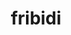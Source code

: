 ---
title: "fribidi"
layout: cache
categories: [package, develop]
meta: {"versions": ["1.0.12"], "compilers": ["gcc@=11.4.0"], "oss": ["ubuntu22.04"], "platforms": ["linux"], "targets": ["x86_64_v3"], "stacks": ["e4s", "root"], "num_specs": 3, "num_specs_by_stack": {"e4s": 3, "root": 3}}
spec_details: [{"hash": "cswcnxjsjw6ujshsthum3mwl77veurte", "compiler": "gcc@=11.4.0", "versions": ["1.0.12"], "os": "ubuntu22.04", "platform": "linux", "target": "x86_64_v3", "variants": ["build_system=autotools"], "stacks": ["e4s", "root"], "size": "-", "tarball": "https://binaries.spack.io/develop/build_cache/linux-ubuntu22.04-x86_64_v3/gcc-11.4.0/fribidi-1.0.12/linux-ubuntu22.04-x86_64_v3-gcc-11.4.0-fribidi-1.0.12-cswcnxjsjw6ujshsthum3mwl77veurte.spack"}, {"hash": "dqtcrd457ng2nbfbzhsab4hw2uq2kme7", "compiler": "gcc@=11.4.0", "versions": ["1.0.12"], "os": "ubuntu22.04", "platform": "linux", "target": "x86_64_v3", "variants": ["build_system=autotools"], "stacks": ["e4s", "root"], "size": "-", "tarball": "https://binaries.spack.io/develop/build_cache/linux-ubuntu22.04-x86_64_v3/gcc-11.4.0/fribidi-1.0.12/linux-ubuntu22.04-x86_64_v3-gcc-11.4.0-fribidi-1.0.12-dqtcrd457ng2nbfbzhsab4hw2uq2kme7.spack"}, {"hash": "ojj3hsayw7yap7rfbauk6ee4t467x5c7", "compiler": "gcc@=11.4.0", "versions": ["1.0.12"], "os": "ubuntu22.04", "platform": "linux", "target": "x86_64_v3", "variants": ["build_system=autotools"], "stacks": ["e4s", "root"], "size": "-", "tarball": "https://binaries.spack.io/develop/build_cache/linux-ubuntu22.04-x86_64_v3/gcc-11.4.0/fribidi-1.0.12/linux-ubuntu22.04-x86_64_v3-gcc-11.4.0-fribidi-1.0.12-ojj3hsayw7yap7rfbauk6ee4t467x5c7.spack"}]
---